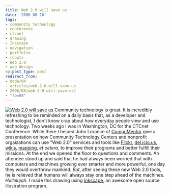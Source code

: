 ```yaml
---
title: Web 2.0 will save us
date: '2006-08-10'
tags:
- community technology
- conference
- ctcnet
- drawing
- Inkscape
- navigation
- portfolio
- robots
- Web 2.0
- web design
wp:post_type: post
redirect_from:
- node/84
- articles/web-2-0-will-save-us
- 2006/08/web-2-0-will-save-us/
- "?p=84"
---
```


  [ ![Web 2.0 will save us](http://static.flickr.com/59/212159782_9adee5b425.jpg) ](https://www.flickr.com/photos/bensheldon/212159782/ "Photo Sharing")
Community technology is great. It is incredibly refreshing to be reminded on a daily basis that, as a developer and technologist, I don't know crap about how everyday people view and use technology. Two weeks ago I was in Washington, DC for the CTCnet Conference. While there I helped John Lorance of [CompuMentor](https://web.archive.org/web/20060812225029/http://www.compumentor.org:80/) give a presentation on how Community Technology Centers and nonprofit orgaizations can use "Web 2.0" services and tools like [Flickr](https://flickr.com/), [del.icio.us](http://del.icio.us), [wikis](http://wikipedia.org), [mapping](http://mappingaccess.com), _et cetera_, to improve their programs and better fulfill their missions. At the end we opened the floor to questions and comments. An attendee stood up and said that he had always been worried that with computers and machines growing ever smarter and more powerful, one day they would overthrow mankind. _But_, after seeing these new Web 2.0 tools, he is relieved that humans will always stay one step ahead of the machines. _Hallelujah_. I made this drawing using [Inkscape](https://inkscape.org/), an awesome open source illustration program.
